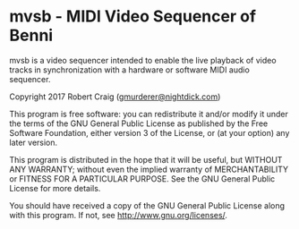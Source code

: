 # mvsb - MIDI Video Sequencer of Benni

mvsb is a video sequencer intended to enable the live playback
of video tracks in synchronization with a hardware or software
MIDI audio sequencer.

Copyright 2017 Robert Craig (gmurderer@nightdick.com) 

This program is free software: you can redistribute it and/or modify
it under the terms of the GNU General Public License as published by
the Free Software Foundation, either version 3 of the License, or
(at your option) any later version.

This program is distributed in the hope that it will be useful,
but WITHOUT ANY WARRANTY; without even the implied warranty of
MERCHANTABILITY or FITNESS FOR A PARTICULAR PURPOSE.  See the
GNU General Public License for more details.

You should have received a copy of the GNU General Public License
along with this program.  If not, see <http://www.gnu.org/licenses/>.

